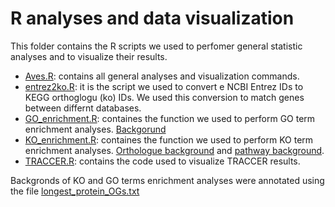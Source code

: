 # R analyses and data visualization

This folder contains the R scripts we used to perfomer general statistic analyses and to visualize their results.

- [Aves.R](./Scripts/Aves.R): contains all general analyses and visualization commands.
- [entrez2ko.R](./Scripts/entrez2ko.R): it is the script we used to convert e NCBI Entrez IDs to KEGG  orthoglogu (ko) IDs. We used this conversion to match genes between differnt databases.
- [GO_enrichment.R](./Scripts/GO_enrichment.R): containes the function we used to perform GO term enrichment analyses. [Backgorund](./Files/aves_interpro_GOback.txt)
- [KO_enrichment.R](./Scripts/KO_enrichment.R): containes the function we used to perform KO term enrichment analyses. [Orthologue background](./Files/aves_KO_orthologue_universe.txt) and [pathway background](./Files/aves_KO_pathway_universe.txt).
- [TRACCER.R](./Scripts/TRACCER.R): contains the code used to visualize TRACCER results.

Backgronds of KO and GO terms enrichment analyses were annotated using the file [longest_protein_OGs.txt](./Files/longest_protein_OGs.txt)
